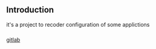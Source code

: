 ## Introduction
it's a project to recoder configuration of some applictions

###
[gitlab](gitlab.md)

